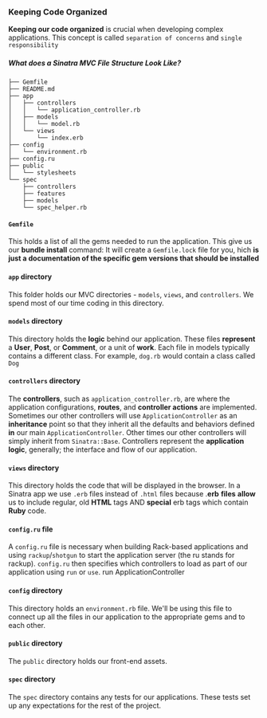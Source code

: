 ### Keeping Code Organized

**Keeping our code organized** is crucial when developing complex applications. This concept is called `separation of concerns` and `single responsibility`

##### What does a Sinatra MVC File Structure Look Like?

```
├── Gemfile
├── README.md
├── app
│   ├── controllers
│   │   └── application_controller.rb
│   ├── models
│   │   └── model.rb
│   └── views
│       └── index.erb
├── config
│   └── environment.rb
├── config.ru
├── public
│   └── stylesheets
└── spec
    ├── controllers
    ├── features
    ├── models
    └── spec_helper.rb
```

#### `Gemfile`

This holds a list of all the gems needed to run the application. This give us our **bundle install** command: It will create a `Gemfile.lock` file for you, hich **is just a documentation of the specific gem versions that should be installed**



#### `app` directory

This folder holds our MVC directories - `models`, `views`, and `controllers`. We spend most of our time coding in this directory.



#### `models` directory

This directory holds the **logic** behind our application. These files **represent** a **User**, **Post**, or **Comment**, or a unit of **work**.  Each file in models typically contains a different class. For example, `dog.rb` would contain a class called `Dog`



#### `controllers` directory

The **controllers**, such as `application_controller.rb`, are where the application configurations, **routes**, and **controller actions** are implemented. Sometimes our other controllers will use `ApplicationController` as an **inheritance** point so that they inherit all the defaults and behaviors defined **in** our main `ApplicationController`. Other times our other controllers will simply inherit from `Sinatra::Base`. Controllers represent the **application logic**, generally; the interface and flow of our application.



#### `views` directory

This directory holds the code that will be displayed in the browser. In a Sinatra app we use `.erb` files instead of `.html` files because .**erb** **files** **allow** us to include regular, old **HTML** tags AND **special** erb tags which contain **Ruby** code. 



#### `config.ru` file

A `config.ru` file is necessary when building Rack-based applications and using `rackup`/`shotgun` to start the application server (the ru stands for rackup). `config.ru` then specifies which controllers to load as part of our application using `run` or `use`. run ApplicationController



#### `config` directory

This directory holds an `environment.rb` file. We'll be using this file to connect up all the files in our application to the appropriate gems and to each other.



#### `public` directory

The `public` directory holds our front-end assets. 



#### `spec` directory

The `spec` directory contains any tests for our applications. These tests set up any expectations for the rest of the project.